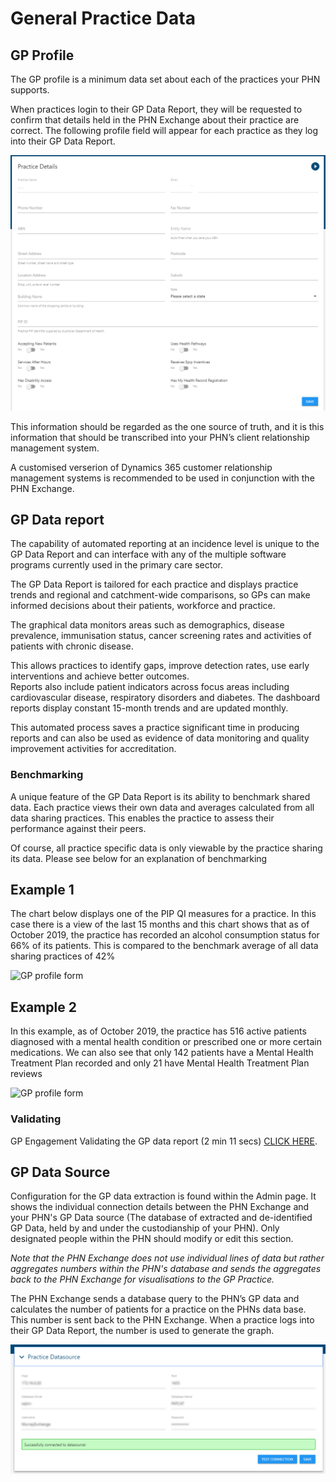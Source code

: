 # General Practice Data

## GP Profile

The GP profile is a minimum data set about each of the practices your PHN supports. 

When practices login to their GP Data Report, they will be requested to confirm that details held in the PHN Exchange about their practice are correct. The following profile field will appear for each practice as they log into their GP Data Report.

![GP profile form](../../img/gp-profile.png)

This information should be regarded as the one source of truth, and it is this information that should be transcribed into your PHN’s client relationship management system. 

A customised verserion of Dynamics 365 customer relationship management systems is recommended to be used in conjunction with the PHN Exchange.

## GP Data report

The capability of automated reporting at an incidence level is unique to the GP Data Report and can interface with any of the multiple software programs currently used in the primary care sector. 

The GP Data Report is tailored for each practice and displays practice trends and regional and catchment-wide comparisons, so GPs can make informed decisions about their patients, workforce and practice. 

The graphical data monitors areas such as demographics, disease prevalence, immunisation status, cancer screening rates and activities of patients with chronic disease. 

This allows practices to identify gaps, improve detection rates, use early interventions and achieve better outcomes.  
Reports also include patient indicators across focus areas including cardiovascular disease, respiratory disorders and diabetes. 
The dashboard reports display constant 15-month trends and are updated monthly.  

This automated process saves a practice significant time in producing reports and can also be used as evidence of data monitoring and quality improvement activities for accreditation.

### Benchmarking

A unique feature of the GP Data Report is its ability to benchmark shared data. Each practice views their own data and averages calculated from all data sharing practices. This enables the practice to assess their performance against their peers. 

Of course, all practice specific data is only viewable by the practice sharing its data. Please see below for an explanation  of benchmarking

## Example 1

The chart below displays one of the  PIP QI measures for a practice.
In this case there is a view of the last 15 months and this chart shows that as of October 2019, the practice has recorded an alcohol consumption status for 66% of its patients. This is compared to the benchmark average of all data sharing practices of 42%

![GP profile form](../../img/PIP1.PNG)

## Example 2

In this example, as of October 2019, the practice has 516 active patients diagnosed with a mental health condition
or prescribed one or more certain medications. We can also see that only 142 patients have a Mental Health Treatment Plan recorded and only 21 have Mental Health Treatment Plan reviews 

![GP profile form](../../img/PIP2.PNG)



### Validating

GP Engagement Validating the GP data report (2 min 11 secs) [CLICK HERE](https://youtu.be/eWFtcGspuEY).

## GP Data Source

Configuration for the GP data extraction is found within the Admin page. It shows the individual connection details between the PHN Exchange and your PHN's GP Data source (The database of extracted and de-identified GP Data, held by and under the custodianship of your PHN). Only designated people within the PHN should modify or edit this section.

*Note that the PHN Exchange does not use individual lines of data but rather aggregates numbers within the PHN's database and sends the aggregates back to the PHN Exchange for visualisations to the GP Practice.*

The PHN Exchange sends a database query to the PHN’s GP data and calculates the number of patients for a practice on the PHNs data base. This number is sent back to the PHN Exchange. When a practice logs into their GP Data Report, the number is used to generate the graph.

![GP data source details](../../img/gp-datasource.png)
